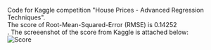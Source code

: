 Code for Kaggle competition "House Prices - Advanced Regression Techniques". <br>
The score of Root-Mean-Squared-Error (RMSE) is 0.14252 <br>.
The screeenshot of the score from Kaggle is attached below:
<br>
![Score](https://user-images.githubusercontent.com/61887245/227416164-521802e9-ee3c-41c3-a0cc-c454b8194179.png)
